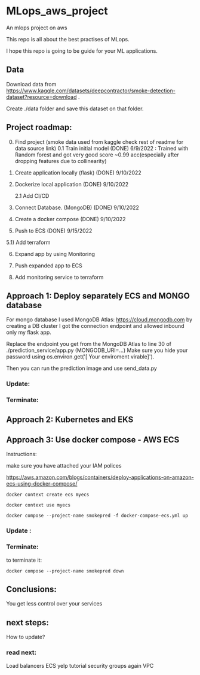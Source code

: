 # MLops_aws_project
An mlops project on aws

This repo is all about the best practises of MLops.

I hope this repo is going to be guide for your ML applications.


## Data

Download data from https://www.kaggle.com/datasets/deepcontractor/smoke-detection-dataset?resource=download .

Create ./data folder and save this dataset on that folder.

## Project roadmap:
0) Find project (smoke data used from kaggle check rest of readme for data source link)
  0.1 Train initial model (DONE) 6/9/2022 : Trained with Random forest and got very good score ~0.99 acc(especially after dropping features due to collinearity) 

1) Create application locally (flask) (DONE) 9/10/2022

2) Dockerize local application (DONE) 9/10/2022

    2.1 Add CI/CD

3) Connect Database. (MongoDB) (DONE) 9/10/2022

4) Create a docker compose (DONE) 9/10/2022

5) Push to ECS (DONE) 9/15/2022

  5.1) Add terraform

6) Expand app by using Monitoring

7) Push expanded app to ECS

8) Add monitoring service to terraform

## Approach 1: Deploy separately ECS and MONGO database

For mongo database I used MongoDB Atlas: https://cloud.mongodb.com
by creating a DB cluster I got the connection endpoint and allowed inbound only my flask app.

Replace the endpoint you get from the MongoDB Atlas to line 30 of ./prediction_service/app.py (MONGODB_URI=...)
Make sure you hide your password using os.environ.get('[ Your enviroment virable]').

Then you can run the prediction image and use send_data.py
### Update:

### Terminate:

## Approach 2: Kubernetes and EKS


## Approach 3: Use docker compose - AWS ECS

Instructions:

make sure you have attached your IAM polices

https://aws.amazon.com/blogs/containers/deploy-applications-on-amazon-ecs-using-docker-compose/
```
docker context create ecs myecs

docker context use myecs

docker compose --project-name smokepred -f docker-compose-ecs.yml up
```


### Update :

### Terminate:

to terminate it:
```
docker compose --project-name smokepred down 
```

## Conclusions:

You get less control over your services

## next steps:

How to update?

### read next:

Load balancers
ECS yelp tutorial
security groups
again VPC

